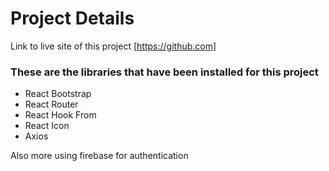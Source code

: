 # Project Details

Link to live site of this project [https://github.com]

### These are the libraries that have been installed for this project

<ul>
    <li> React Bootstrap </li>
    <li> React Router </li>
    <li> React Hook From </li>
    <li> React Icon </li>
    <li> Axios </li>
</ul>

Also more  using firebase for authentication 

